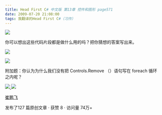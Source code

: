 ```yaml
---
title: Head First C# 中文版 第13章 控件和图形 page571
date: 2009-07-20 21:08:00
tags: 我翻译的Head First C#（习作）
---
```

![](https://p-blog.csdn.net/images/p_blog_csdn_net/cuipengfei1/EntryImages/20090720/2009-07-20_20-40-49.jpg)

你可以想出这些代码片段都是做什么用的吗？把你猜想的答案写出来。

  

![](https://p-blog.csdn.net/images/p_blog_csdn_net/cuipengfei1/EntryImages/20090720/2009-07-20_21-01-03.jpg)

![](https://p-blog.csdn.net/images/p_blog_csdn_net/cuipengfei1/EntryImages/20090720/2009-07-20_21-02-05.jpg)

附加题：你认为为什么我们没有把  Controls.Remove  （）语句写在  foreach  循环之内呢？



[ ![](https://profile.csdnimg.cn/5/2/5/3_cuipengfei1)
![](https://g.csdnimg.cn/static/user-reg-year/1x/11.png)
](https://blog.csdn.net/cuipengfei1)

[ 崔鹏飞 ](https://blog.csdn.net/cuipengfei1)

发布了127 篇原创文章  ·  获赞 8  ·  访问量 74万+

